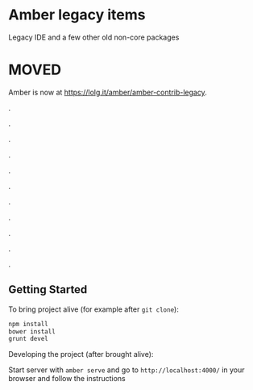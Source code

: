 # Amber legacy items

Legacy IDE and a few other old non-core packages

MOVED
====

Amber is now at https://lolg.it/amber/amber-contrib-legacy.

.

.

.

.

.

.

.

.

.

.

.

## Getting Started

To bring project alive (for example after `git clone`):

```sh
npm install
bower install
grunt devel
```

Developing the project (after brought alive):
 
Start server with `amber serve` and go to `http://localhost:4000/` in your browser and follow the instructions

